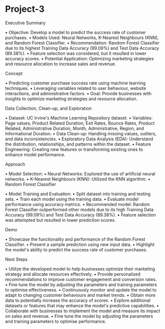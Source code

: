 # Project-3

Executive Summary

•	Objective: Develop a model to predict the success rate of customer purchases.
•	Models Used: Neural Networks, K-Nearest Neighbours (KNN), and Random Forest Classifier.
•	Recommendation: Random Forest Classifier due to its highest Training Data Accuracy (99.09%) and Test Data Accuracy (89.38%).
•	Feature selection was considered, but it resulted in lower accuracy scores.
•	Potential Application: Optimizing marketing strategies and resource allocation to increase sales and revenue.


Concept

•	Predicting customer purchase success rate using machine learning techniques.
•	Leveraging variables related to user behaviour, website interactions, and administrative factors.
•	Goal: Provide businesses with insights to optimize marketing strategies and resource allocation.


Data Collection, Clean-up, and Exploration

•	Dataset: UC Irvine's Machine Learning Repository dataset.
•	Variables: Page values, Product Related Duration, Exit Rates, Bounce Rates, Product Related, Administrative Duration, Month, Administrative, Region, and Informational Duration.
•	Data Clean-up: Handling missing values, outliers, and data inconsistencies.
•	Exploratory Data Analysis (EDA): Understand the distribution, relationships, and patterns within the dataset.
•	Feature Engineering: Creating new features or transforming existing ones to enhance model performance.



Approach
 
•          Model Selection:
•          Neural Networks: Explored the use of artificial neural networks.
•          K-Nearest Neighbours (KNN): Utilized the KNN algorithm.
•          Random Forest Classifier
 
•          Model Training and Evaluation:
•          Split dataset into training and testing sets.
•          Train each model using the training data.
•          Evaluate model performance using accuracy metrics.
•          Recommended model: Random Forest Classifier outperformed other models due to its high Training Data Accuracy (99.09%) and Test Data Accuracy (89.38%).
•          Feature selection was attempted but resulted in lower prediction scores.


Demo

•	Showcase the functionality and performance of the Random Forest Classifier.
•	Present a sample prediction using new input data.
•	Highlight the model's ability to predict the success rate of customer purchases.


Next Steps

•	Utilize the developed model to help businesses optimize their marketing strategy and allocate resources effectively.
•	Provide personalized recommendations to improve customer engagement and conversion rates.
•	Fine tune the model by adjusting the parameters and training parameters to optimise effectiveness.
•	Continuously monitor and update the model to adapt to changing customer behaviours and market trends.
•	Obtain more data to potentially increase the accuracy of scores.
•	Explore additional datasets or features that may enhance the model's predictive capabilities.
•	Collaborate with businesses to implement the model and measure its impact on sales and revenue.
•	Fine tune the model by adjusting the parameters and training parameters to optimise performance.

